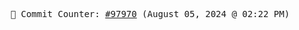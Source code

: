 <p align="center">
    <samp>
        📮 Commit Counter: <a href="https://github.com/Javascript-void0/Javascript-void0/commits/main">#97970</a> (August 05, 2024 @ 02:22 PM)
    </samp>
</p>